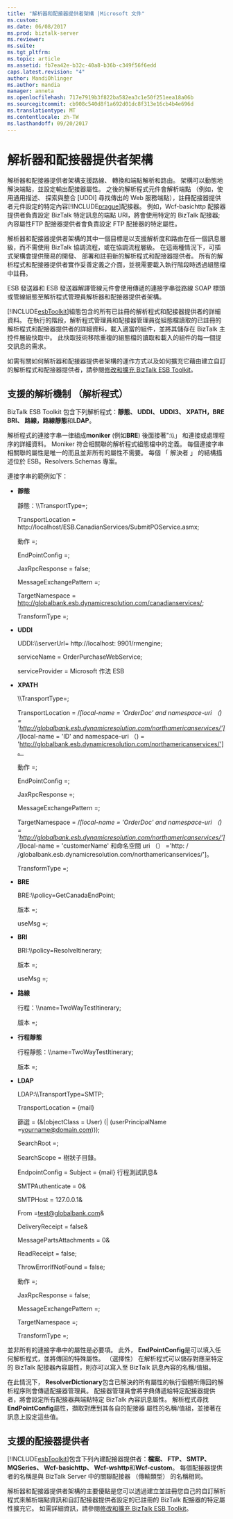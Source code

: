 ```yaml
---
title: "解析器和配接器提供者架構 |Microsoft 文件"
ms.custom: 
ms.date: 06/08/2017
ms.prod: biztalk-server
ms.reviewer: 
ms.suite: 
ms.tgt_pltfrm: 
ms.topic: article
ms.assetid: fb7ea42e-b32c-40a8-b36b-c349f56f6edd
caps.latest.revision: "4"
author: MandiOhlinger
ms.author: mandia
manager: anneta
ms.openlocfilehash: 717e7919b3f822ba582ea3c1e50f251eea18a06b
ms.sourcegitcommit: cb908c540d8f1a692d01dc8f313e16cb4b4e696d
ms.translationtype: MT
ms.contentlocale: zh-TW
ms.lasthandoff: 09/20/2017
---
```

# <a name="the-resolver-and-adapter-provider-framework"></a>解析器和配接器提供者架構
解析器和配接器提供者架構支援路線、 轉換和端點解析和路由。 架構可以動態地解決端點，並設定輸出配接器屬性。 之後的解析程式元件會解析端點 （例如，使用通用描述、 探索與整合 [UDDI] 尋找傳出的 Web 服務端點），註冊配接器提供者元件設定的特定內容[!INCLUDE[prague](../includes/prague-md.md)]配接器。 例如，Wcf-basichttp 配接器提供者負責設定 BizTalk 特定訊息的端點 URI，將會使用特定的 BizTalk 配接器; 內容屬性FTP 配接器提供者會負責設定 FTP 配接器的特定屬性。  
  
 解析器和配接器提供者架構的其中一個目標是以支援解析度和路由在任一個訊息層級，而不需使用 BizTalk 協調流程，或在協調流程層級。 在這兩種情況下，可插式架構會提供簡易的開發、 部署和註冊新的解析程式和配接器提供者。 所有的解析程式和配接器提供者實作妥善定義之介面，並視需要載入執行階段時透過組態檔中註冊。  
  
 ESB 發送器和 ESB 發送器解譯管線元件會使用傳遞的連接字串從路線 SOAP 標頭或管線組態至解析程式管理員解析器和配接器提供者架構。  
  
 [!INCLUDE[esbToolkit](../includes/esbtoolkit-md.md)]組態包含的所有已註冊的解析程式和配接器提供者的詳細資料。 在執行的階段，解析程式管理員和配接器管理員從組態檔讀取的已註冊的解析程式和配接器提供者的詳細資料，載入適當的組件，並將其儲存在 BizTalk 主控件層級快取中。 此快取技術移除重複的組態檔的讀取和載入的組件的每一個提交訊息的需求。  
  
 如需有關如何解析器和配接器提供者架構的運作方式以及如何擴充它藉由建立自訂的解析程式和配接器提供者，請參閱[修改和擴充 BizTalk ESB Toolkit](../esb-toolkit/modifying-and-extending-the-biztalk-esb-toolkit.md)。  
  
## <a name="supported-resolution-mechanisms-resolvers"></a>支援的解析機制 （解析程式）  
 BizTalk ESB Toolkit 包含下列解析程式：**靜態、 UDDI、 UDDI3、 XPATH，BRE BRI、 路線，路線靜態**和**LDAP**。  
  
 解析程式的連接字串一律組成**moniker** (例如**BRE**) 後面接著":\\\\」 和連接或處理程序的詳細資料。 Moniker 符合相關聯的解析程式組態檔中的定義。 每個連接字串相關聯的屬性是唯一的而且並非所有的屬性不需要。 每個 「 解決者 」 的結構描述位於 ESB。Resolvers.Schemas 專案。  
  
 連接字串的範例如下：  
  
-   **靜態**  
  
     靜態：\\\TransportType=;  
  
     TransportLocation = http://localhost/ESB.CanadianServices/SubmitPOService.asmx;  
  
     動作 =;  
  
     EndPointConfig =;  
  
     JaxRpcResponse = false;  
  
     MessageExchangePattern =;  
  
     TargetNamespace = http://globalbank.esb.dynamicresolution.com/canadianservices/;  
  
     TransformType =;  
  
-   **UDDI**  
  
     UDDI:\\\serverUrl= http://localhost: 9901/rmengine;  
  
     serviceName = OrderPurchaseWebService;  
  
     serviceProvider = Microsoft 作法 ESB  
  
-   **XPATH**  
  
     \\\TransportType=;  
  
     TransportLocation = /*[local-name = 'OrderDoc' and namespace-uri （) = 'http://globalbank.esb.dynamicresolution.com/northamericanservices/'] /*[local-name = 'ID' and namespace-uri （) = 'http://globalbank.esb.dynamicresolution.com/northamericanservices/']。  
  
     動作 =;  
  
     EndPointConfig =;  
  
     JaxRpcResponse =;  
  
     MessageExchangePattern =;  
  
     TargetNamespace = /*[local-name = 'OrderDoc' and namespace-uri （) = 'http://globalbank.esb.dynamicresolution.com/northamericanservices/'] /*[local-name = 'customerName' 和命名空間 uri （） ='http: / /globalbank.esb.dynamicresolution.com/northamericanservices/']。  
  
     TransformType =;  
  
-   **BRE**  
  
     BRE:\\\policy=GetCanadaEndPoint;  
  
     版本 =;  
  
     useMsg =;  
  
-   **BRI**  
  
     BRI:\\\policy=ResolveItinerary;  
  
     版本 =;  
  
     useMsg =;  
  
-   **路線**  
  
     行程：\\\name=TwoWayTestItinerary;  
  
     版本 =;  
  
-   **行程靜態**  
  
     行程靜態：\\\name=TwoWayTestItinerary;  
  
     版本 =;  
  
-   **LDAP**  
  
     LDAP:\\\TransportType=SMTP;  
  
     TransportLocation = {mail}  
  
     篩選 = (&amp;(objectClass = User) (&#124; (userPrincipalName =yourname@domain.com)));  
  
     SearchRoot =;  
  
     SearchScope = 樹狀子目錄。  
  
     EndpointConfig = Subject = {mail} 行程測試訊息&amp;  
  
     SMTPAuthenticate = 0&amp;  
  
     SMTPHost = 127.0.0.1&amp;  
  
     From =test@globalbank.com&amp;  
  
     DeliveryReceipt = false&amp;  
  
     MessagePartsAttachments = 0&amp;  
  
     ReadReceipt = false;  
  
     ThrowErrorIfNotFound = false;  
  
     動作 =;  
  
     JaxRpcResponse = false;  
  
     MessageExchangePattern =;  
  
     TargetNamespace =;  
  
     TransformType =;  
  
 並非所有的連接字串中的屬性是必要項。 此外， **EndPointConfig**是可以填入任何解析程式，並將傳回的特殊屬性。 （選擇性） 在解析程式可以儲存對應至特定的 BizTalk 配接器內容屬性，則亦可以寫入至 BizTalk 訊息內容的名稱/值組。  
  
 在此情況下， **ResolverDictionary**包含已解決的所有屬性的執行個體所傳回的解析程序則會傳遞配接器管理員。 配接器管理員會將字典傳遞給特定配接器提供者，將會設定所有配接器與端點特定 BizTalk 內容訊息屬性。 解析程式尋找**EndPointConfig**屬性，擷取對應到其各自的配接器 屬性的名稱/值組，並接著在訊息上設定這些值。  
  
## <a name="supported-adapter-providers"></a>支援的配接器提供者  
 [!INCLUDE[esbToolkit](../includes/esbtoolkit-md.md)]包含下列內建配接器提供者：**檔案、 FTP、 SMTP、 MQSeries、 Wcf-basichttp、 Wcf-wshttp**和**Wcf-custom**。 每個配接器提供者的名稱是與 BizTalk Server 中的關聯配接器 （傳輸類型） 的名稱相同。  
  
 解析器和配接器提供者架構的主要優點是您可以透過建立並註冊您自己的自訂解析程式來解析端點資訊和自訂配接器提供者設定的已註冊的 BizTalk 配接器的特定屬性擴充它。 如需詳細資訊，請參閱[修改和擴充 BizTalk ESB Toolkit](../esb-toolkit/modifying-and-extending-the-biztalk-esb-toolkit.md)。